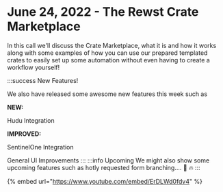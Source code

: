 # June 24, 2022 - The Rewst Crate Marketplace

In this call we'll discuss the Crate Marketplace, what it is and how it works along with some examples of how you can use our prepared templated crates to easily set up some automation without even having to create a workflow yourself!

:::success New Features!

We also have released some awesome new features this week such as

**NEW:**

Hudu Integration

**IMPROVED:**

SentinelOne Integration

General UI Improvements ::: :::info Upcoming We might also show some upcoming features such as hotly requested form branching.... :eyes: :fire: :::

{% embed url="https://www.youtube.com/embed/ErDLWd0fdv4" %}
